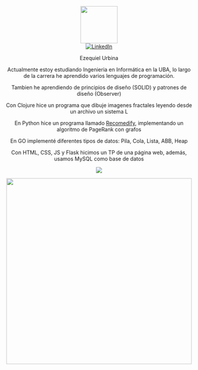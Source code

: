 <div align = "center">
  
<div id = "header">
<img src = "https://media.giphy.com/media/M9gbBd9nbDrOTu1Mqx/giphy.gif" width = "100"/>
</div>
  
<div id = "contacto">
<a href = "https://www.linkedin.com/in/ezequiel-urbina-224370236/">
  <img src = "https://img.shields.io/badge/LinkedIn-blue?style=for-the-badge&logo=linkedin&logoColor=white" alt="LinkedIn"/>
</a>
</div>


Ezequiel Urbina

<div id = "info" align = "center">
  <p> Actualmente estoy estudiando Ingenieria en Informática en la UBA,  lo largo de la carrera he aprendido varios lenguajes de programación. </p>
  <p> Tambien he aprendiendo de principios de diseño (SOLID) y patrones de diseño (Observer) </p>
  <p> Con Clojure hice un programa que dibuje imagenes fractales leyendo desde un archivo un sistema L </p>
  <p> En Python hice un programa llamado <a href = "https://github.com/ezeurbina/Recomendify"> Recomedify</a>, implementando un algoritmo de PageRank con grafos </p>
  <p> En GO implementé diferentes tipos de datos: Pila, Cola, Lista, ABB, Heap </p>
  <p> Con HTML, CSS, JS y Flask hicimos un TP de una página web, además, usamos MySQL como base de datos </p>
</div>


<p align = "center">
  <a href = "https://skillicons.dev">
    <img src = "https://skillicons.dev/icons?i=git,c,css,html,js,mysql,flask,clojure,go,java,idea,linux,py" />
    
  </a>
</p>

<img src = "https://media.giphy.com/media/L8K62iTDkzGX6/giphy.gif" width="500" />

</div>
